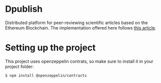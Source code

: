 # Dpublish
Distributed platform for peer-reviewing scientific articles based on the Ethereum Blockchain. The implementation offered here follows [this article](https://www.scielo.br/j/mioc/a/pGbLcFHfhKGvXvTYPcGrfWw/abstract/?lang=en).

# Setting up the project

This project uses openzeppelin contrats, so make sure to install it in your project folder:

```bash
$ npm install @openzeppelin/contracts
```
